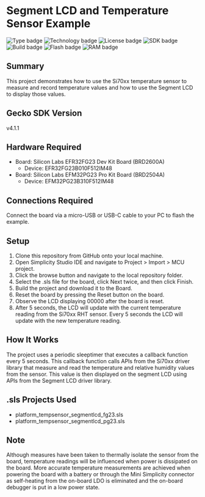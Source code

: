 # Segment LCD and Temperature Sensor Example
![Type badge](https://img.shields.io/badge/dynamic/json?url=https://raw.githubusercontent.com/SiliconLabs/application_examples_ci/master/platform_applications/platform_lcd_si70xx_common.json&label=Type&query=type&color=green)
![Technology badge](https://img.shields.io/badge/dynamic/json?url=https://raw.githubusercontent.com/SiliconLabs/application_examples_ci/master/platform_applications/platform_lcd_si70xx_common.json&label=Technology&query=technology&color=green)
![License badge](https://img.shields.io/badge/dynamic/json?url=https://raw.githubusercontent.com/SiliconLabs/application_examples_ci/master/platform_applications/platform_lcd_si70xx_common.json&label=License&query=license&color=green)
![SDK badge](https://img.shields.io/badge/dynamic/json?url=https://raw.githubusercontent.com/SiliconLabs/application_examples_ci/master/platform_applications/platform_lcd_si70xx_common.json&label=SDK&query=sdk&color=green)
![Build badge](https://img.shields.io/endpoint?url=https://raw.githubusercontent.com/SiliconLabs/application_examples_ci/master/platform_applications/platform_lcd_si70xx_build_status.json)
![Flash badge](https://img.shields.io/badge/dynamic/json?url=https://raw.githubusercontent.com/SiliconLabs/application_examples_ci/master/platform_applications/platform_lcd_si70xx_common.json&label=Flash&query=flash&color=blue)
![RAM badge](https://img.shields.io/badge/dynamic/json?url=https://raw.githubusercontent.com/SiliconLabs/application_examples_ci/master/platform_applications/platform_lcd_si70xx_common.json&label=RAM&query=ram&color=blue)

## Summary
This project demonstrates how to use the Si70xx temperature sensor to measure
and record temperature values and how to use the Segment LCD to display those
values. 

## Gecko SDK Version
v4.1.1

## Hardware Required
* Board:  Silicon Labs EFR32FG23 Dev Kit Board (BRD2600A) 
	* Device: EFR32FG23B010F512IM48
* Board:  Silicon Labs EFM32PG23 Pro Kit Board (BRD2504A) 
	* Device: EFM32PG23B310F512IM48

## Connections Required 
Connect the board via a micro-USB or USB-C cable to your PC to flash the example. 

## Setup
1. Clone this repository from GitHub onto your local machine.
2. Open Simplicity Studio IDE and navigate to Project > Import > MCU project.
3. Click the browse button and navigate to the local repository folder.
4. Select the .sls file for the board, click Next twice, and then click Finish.
5. Build the project and download it to the Board.
6. Reset the board by pressing the Reset button on the board.
7. Observe the LCD displaying 00000 after the board is reset.
8. After 5 seconds, the LCD will update with the current temperature reading 
from the Si70xx RHT sensor. Every 5 seconds the LCD will update with the new
temperature reading.

## How It Works
The project uses a periodic sleeptimer that executes a callback function every
5 seconds. This callback function calls APIs from the Si70xx driver library that
measure and read the temperature and relative humidity values from the sensor. 
This value is then displayed on the segment LCD using APIs from the Segment LCD
driver library. 

## .sls Projects Used
* platform_tempsensor_segmentlcd_fg23.sls
* platform_tempsensor_segmentlcd_pg23.sls

## Note
Although measures have been taken to thermally isolate the sensor from the 
board, temperature readings will be influenced when power is dissipated on the
board. More accurate temperature measurements are achieved when powering the 
board with a battery or through the Mini Simplicity connector as self-heating 
from the on-board LDO is eliminated and the on-board debugger is put in a low
power state.